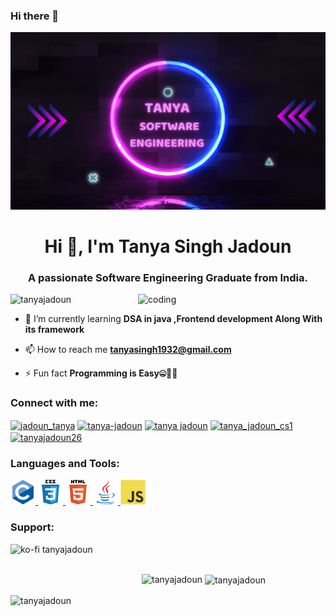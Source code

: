 ### Hi there 👋

<!--
**tanyajadoun/tanyajadoun** is a ✨ _special_ ✨ repository because its `README.md` (this file) appears on your GitHub profile.

Here are some ideas to get you started:

- 🔭 I’m currently working on ...
- 🌱 I’m currently learning ...
- 👯 I’m looking to collaborate on ...
- 🤔 I’m looking for help with ...
- 💬 Ask me about ...
- 📫 How to reach me: ...
- 😄 Pronouns: ...
- ⚡ Fun fact: ...
-->
![logo](https://github.com/tanyajadoun/tanyajadoun/blob/main/github%20banner.gif)
<h1 align="center">Hi 👋, I'm Tanya Singh Jadoun</h1>
<h3 align="center">A passionate Software Engineering Graduate from India.</h3>
<img align="right" alt="coding" width="300" src="https://i.pinimg.com/originals/e7/26/c7/e726c74ac081eed50feee1433d12c998.gif">


<p align="left"> <img src="https://komarev.com/ghpvc/?username=tanyajadoun&label=Profile%20views&color=0e75b6&style=flat" alt="tanyajadoun" /> </p>

- 🌱 I’m currently learning **DSA in java ,Frontend development Along With its framework**

- 📫 How to reach me **tanyasingh1932@gmail.com**

- ⚡ Fun fact **Programming is Easy🤐😶‍🌫️**

<h3 align="left">Connect with me:</h3>
<p align="left">
<a href="https://twitter.com/jadoun_tanya" target="blank"><img align="center" src="https://raw.githubusercontent.com/rahuldkjain/github-profile-readme-generator/master/src/images/icons/Social/twitter.svg" alt="jadoun_tanya" height="30" width="40" /></a>
<a href="https://linkedin.com/in/tanya-jadoun" target="blank"><img align="center" src="https://raw.githubusercontent.com/rahuldkjain/github-profile-readme-generator/master/src/images/icons/Social/linked-in-alt.svg" alt="tanya-jadoun" height="30" width="40" /></a>
<a href="https://fb.com/tanya jadoun" target="blank"><img align="center" src="https://raw.githubusercontent.com/rahuldkjain/github-profile-readme-generator/master/src/images/icons/Social/facebook.svg" alt="tanya jadoun" height="30" width="40" /></a>
<a href="https://www.hackerrank.com/tanya_jadoun_cs1" target="blank"><img align="center" src="https://raw.githubusercontent.com/rahuldkjain/github-profile-readme-generator/master/src/images/icons/Social/hackerrank.svg" alt="tanya_jadoun_cs1" height="30" width="40" /></a>
<a href="https://www.leetcode.com/tanyajadoun26" target="blank"><img align="center" src="https://raw.githubusercontent.com/rahuldkjain/github-profile-readme-generator/master/src/images/icons/Social/leet-code.svg" alt="tanyajadoun26" height="30" width="40" /></a>
</p>

<h3 align="left">Languages and Tools:</h3>
<p align="left"> <a href="https://www.cprogramming.com/" target="_blank" rel="noreferrer"> <img src="https://raw.githubusercontent.com/devicons/devicon/master/icons/c/c-original.svg" alt="c" width="40" height="40"/> </a> <a href="https://www.w3schools.com/css/" target="_blank" rel="noreferrer"> <img src="https://raw.githubusercontent.com/devicons/devicon/master/icons/css3/css3-original-wordmark.svg" alt="css3" width="40" height="40"/> </a> <a href="https://www.w3.org/html/" target="_blank" rel="noreferrer"> <img src="https://raw.githubusercontent.com/devicons/devicon/master/icons/html5/html5-original-wordmark.svg" alt="html5" width="40" height="40"/> </a> <a href="https://www.java.com" target="_blank" rel="noreferrer"> <img src="https://raw.githubusercontent.com/devicons/devicon/master/icons/java/java-original.svg" alt="java" width="40" height="40"/> </a> <a href="https://developer.mozilla.org/en-US/docs/Web/JavaScript" target="_blank" rel="noreferrer"> <img src="https://raw.githubusercontent.com/devicons/devicon/master/icons/javascript/javascript-original.svg" alt="javascript" width="40" height="40"/> </a> </p>

<h3 align="left">Support:</h3>
<p><a href="https://ko-fi.com/ko-fi tanyajadoun"> <img align="left" src="https://cdn.ko-fi.com/cdn/kofi3.png?v=3" height="50" width="210" alt="ko-fi tanyajadoun" /></a></p><br><br>

<p><img align="left" src="https://github-readme-stats.vercel.app/api/top-langs?username=tanyajadoun&show_icons=true&locale=en&layout=compact" alt="tanyajadoun" /></p>

<p>&nbsp;<img align="center" src="https://github-readme-stats.vercel.app/api?username=tanyajadoun&show_icons=true&locale=en" alt="tanyajadoun" /></p>

<p><img align="center" src="https://github-readme-streak-stats.herokuapp.com/?user=tanyajadoun&" alt="tanyajadoun" /></p>

